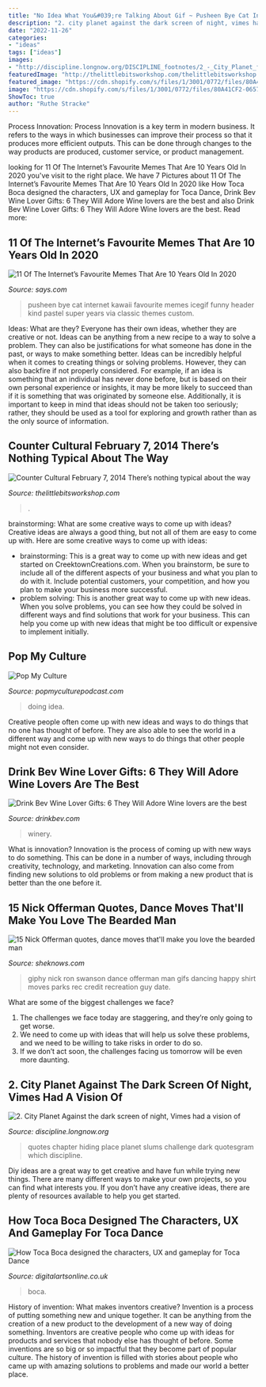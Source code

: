 ```yaml
---
title: "No Idea What You&#039;re Talking About Gif ~ Pusheen Bye Cat Internet Kawaii Favourite Memes Icegif Funny Header Kind Pastel Super Years Via Classic Themes Custom"
description: "2. city planet against the dark screen of night, vimes had a vision of"
date: "2022-11-26"
categories:
- "ideas"
tags: ["ideas"]
images:
- "http://discipline.longnow.org/DISCIPLINE_footnotes/2_-_City_Planet_files/Rio-filtered.jpg"
featuredImage: "http://thelittlebitsworkshop.com/thelittlebitsworkshop.com/Resources/Archive_files/shapeimage_10.png"
featured_image: "https://cdn.shopify.com/s/files/1/3001/0772/files/80A41CF2-0657-4B6D-B8B0-072B093C564B_480x480.jpg?v=1610797501"
image: "https://cdn.shopify.com/s/files/1/3001/0772/files/80A41CF2-0657-4B6D-B8B0-072B093C564B_480x480.jpg?v=1610797501"
ShowToc: true
author: "Ruthe Stracke"
---
```



Process Innovation:
Process Innovation is a key term in modern business. It refers to the ways in which businesses can improve their process so that it produces more efficient outputs. This can be done through changes to the way products are produced, customer service, or product management.

	

		
looking for 11 Of The Internet’s Favourite Memes That Are 10 Years Old In 2020 you've visit to the right place. We have 7 Pictures about 11 Of The Internet’s Favourite Memes That Are 10 Years Old In 2020 like How Toca Boca designed the characters, UX and gameplay for Toca Dance, Drink Bev Wine Lover Gifts: 6 They Will Adore Wine lovers are the best and also Drink Bev Wine Lover Gifts: 6 They Will Adore Wine lovers are the best. Read more:
		
    
## 11 Of The Internet’s Favourite Memes That Are 10 Years Old In 2020

<img loading=lazy src="https://images.says.com/uploads/story_source/source_image/747763/7a16.gif" onerror="this.onerror=null;this.src='https://tse4.mm.bing.net/th?id=OIP.R4TofoV6x0ojkUaiakCcVgAAAA&amp;pid=15.1';" alt="11 Of The Internet’s Favourite Memes That Are 10 Years Old In 2020">

_Source: says.com_

>pusheen bye cat internet kawaii favourite memes icegif funny header kind pastel super years via classic themes custom. 

	

Ideas: What are they?
Everyone has their own ideas, whether they are creative or not. Ideas can be anything from a new recipe to a way to solve a problem. They can also be justifications for what someone has done in the past, or ways to make something better. 
Ideas can be incredibly helpful when it comes to creating things or solving problems. However, they can also backfire if not properly considered. For example, if an idea is something that an individual has never done before, but is based on their own personal experience or insights, it may be more likely to succeed than if it is something that was originated by someone else. Additionally, it is important to keep in mind that ideas should not be taken too seriously; rather, they should be used as a tool for exploring and growth rather than as the only source of information.

    
## Counter Cultural February 7, 2014 There’s Nothing Typical About The Way

<img loading=lazy src="http://thelittlebitsworkshop.com/thelittlebitsworkshop.com/Resources/Archive_files/shapeimage_10.png" onerror="this.onerror=null;this.src='https://tse4.mm.bing.net/th?id=OIP.RrqzRUGgl8p8JCfQ_WqEaAAAAA&amp;pid=15.1';" alt="Counter Cultural February 7, 2014 There’s nothing typical about the way">

_Source: thelittlebitsworkshop.com_

>. 

	

brainstorming: What are some creative ways to come up with ideas?
Creative ideas are always a good thing, but not all of them are easy to come up with. Here are some creative ways to come up with ideas: 
- brainstorming: This is a great way to come up with new ideas and get started on CreektownCreations.com. When you brainstorm, be sure to include all of the different aspects of your business and what you plan to do with it. Include potential customers, your competition, and how you plan to make your business more successful.
- problem solving: This is another great way to come up with new ideas. When you solve problems, you can see how they could be solved in different ways and find solutions that work for your business. This can help you come up with new ideas that might be too difficult or expensive to implement initially.

    
## Pop My Culture

<img loading=lazy src="http://www.popmyculturepodcast.com/wp-content/uploads/2012/07/NoIdeaDog.gif" onerror="this.onerror=null;this.src='https://tse2.mm.bing.net/th?id=OIP.uthdmTBfClp6uYlfbO4WvgHaEd&amp;pid=15.1';" alt="Pop My Culture">

_Source: popmyculturepodcast.com_

>doing idea. 

	

Creative people often come up with new ideas and ways to do things that no one has thought of before. They are also able to see the world in a different way and come up with new ways to do things that other people might not even consider.

    
## Drink Bev Wine Lover Gifts: 6 They Will Adore Wine Lovers Are The Best

<img loading=lazy src="https://cdn.shopify.com/s/files/1/3001/0772/files/80A41CF2-0657-4B6D-B8B0-072B093C564B_480x480.jpg?v=1610797501" onerror="this.onerror=null;this.src='https://tse3.mm.bing.net/th?id=OIP.dMjDpRe3YJUbnU_orCHZ2gHaE8&amp;pid=15.1';" alt="Drink Bev Wine Lover Gifts: 6 They Will Adore Wine lovers are the best">

_Source: drinkbev.com_

>winery. 

	

What is innovation?
Innovation is the process of coming up with new ways to do something. This can be done in a number of ways, including through creativity, technology, and marketing. Innovation can also come from finding new solutions to old problems or from making a new product that is better than the one before it.

    
## 15 Nick Offerman Quotes, Dance Moves That&#039;ll Make You Love The Bearded Man

<img loading=lazy src="http://media2.giphy.com/media/2qPUYiMHrlkoU/giphy.gif" onerror="this.onerror=null;this.src='https://tse4.mm.bing.net/th?id=OIP.e7rd8QFCUebS8DklLYvEEwHaD2&amp;pid=15.1';" alt="15 Nick Offerman quotes, dance moves that&#039;ll make you love the bearded man">

_Source: sheknows.com_

>giphy nick ron swanson dance offerman man gifs dancing happy shirt moves parks rec credit recreation guy date. 

	

What are some of the biggest challenges we face?
1. The challenges we face today are staggering, and they’re only going to get worse.
2. We need to come up with ideas that will help us solve these problems, and we need to be willing to take risks in order to do so.
3. If we don’t act soon, the challenges facing us tomorrow will be even more daunting.

    
## 2. City Planet Against The Dark Screen Of Night, Vimes Had A Vision Of

<img loading=lazy src="http://discipline.longnow.org/DISCIPLINE_footnotes/2_-_City_Planet_files/Rio-filtered.jpg" onerror="this.onerror=null;this.src='https://tse4.mm.bing.net/th?id=OIP.deXMxjd_LXuwSgQBmj4XmQAAAA&amp;pid=15.1';" alt="2. City Planet Against the dark screen of night, Vimes had a vision of">

_Source: discipline.longnow.org_

>quotes chapter hiding place planet slums challenge dark quotesgram which discipline. 

	

Diy ideas are a great way to get creative and have fun while trying new things. There are many different ways to make your own projects, so you can find what interests you. If you don’t have any creative ideas, there are plenty of resources available to help you get started.

    
## How Toca Boca Designed The Characters, UX And Gameplay For Toca Dance

<img loading=lazy src="https://www.digitalartsonline.co.uk/cmsdata/features/3639453/toca-dance-social.jpg" onerror="this.onerror=null;this.src='https://tse3.mm.bing.net/th?id=OIP.z3vKBuXTFn3Iy8fCQz3O4wHaEK&amp;pid=15.1';" alt="How Toca Boca designed the characters, UX and gameplay for Toca Dance">

_Source: digitalartsonline.co.uk_

>boca. 

	

History of invention: What makes inventors creative?
Invention is a process of putting something new and unique together. It can be anything from the creation of a new product to the development of a new way of doing something. Inventors are creative people who come up with ideas for products and services that nobody else has thought of before. Some inventions are so big or so impactful that they become part of popular culture. The history of invention is filled with stories about people who came up with amazing solutions to problems and made our world a better place.

